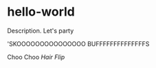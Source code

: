 # hello-world
Description. Let's party

'SKOOOOOOOOOOOOOOO BUFFFFFFFFFFFFFFS

Choo Choo *Hair Flip* 
